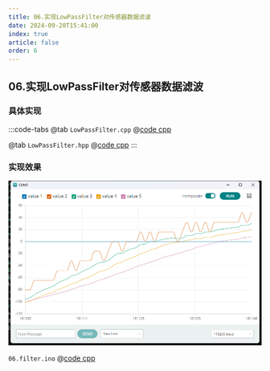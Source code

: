 ```yaml
---
title: 06.实现LowPassFilter对传感器数据滤波
date: 2024-09-20T15:41:00
index: true
article: false
order: 6
---
```


## 06.实现LowPassFilter对传感器数据滤波


### 具体实现

:::code-tabs
@tab `LowPassFilter.cpp`
@[code cpp](./projects/06.filter/LowPassFilter.cpp)

@tab `LowPassFilter.hpp`
@[code cpp](./projects/06.filter/LowPassFilter.hpp)
:::

### 实现效果

![alt text](assets/images/image-8.png)

`06.filter.ino`
@[code cpp](./projects/06.filter/06.filter.ino)
